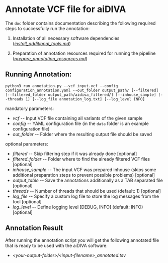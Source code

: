 # Annotate VCF file for aiDIVA

The `doc` folder contains documentation describing the following required steps to successfully run the annotation: 

1) Installation of all necessary software dependencies ([*install\_additional\_tools.md*](https://github.com/imgag/aiDIVA/blob/master/doc/annotation/install_additional_tools.md))

2) Preparation of annotation resources required for running the pipeline ([*prepare\_annotation\_resources.md*](https://github.com/imgag/aiDIVA/blob/master/doc/annotation/prepare_annotation_resources.md))

## Running Annotation:

```
python3 run_annotation.py --vcf input.vcf --config configuration_annotation.yaml --out_folder output_path/ [--filtered] [--filtered_folder output_path/aidiva_filtered/] [--inhouse_sample] [--threads 1] [--log_file annotation_log.txt] [--log_level INFO]
```
mandatory parameters:

+ *vcf* -- Input VCF file containing all variants of the given sample
+ *config* -- YAML configuration file (in the `data` folder is an example configuration file)
+ *out\_folder* -- Folder where the resulting output file should be saved

optional parameters:

+ *filtered* -- Skip filtering step if it was already done \[optional\]
+ *filtered\_folder* -- Folder where to find the already filtered VCF files \[optional\]
+ *inhouse\_sample* -- The input VCF was prepared inhouse (skips some additional preparation steps to prevent possible problems) \[optional\]
+ *output\_table* -- Save the annotations additionally as a TAB separated file \[optional\]
+ *threads* -- Number of threads that should be used (default: 1) \[optional\]
+ *log\_file* -- Specify a custom log file to store the log messages from the tool \[optional\]
+ *log\_level* -- Define logging level \[DEBUG, INFO\] (default: INFO) \[optional\]

## Annotation Result

After running the annotation script you will get the following annotated file that is ready to be used with the aiDIVA software:

+ *\<your-output-folder\>/\<input-filename\>\_annotated.tsv*
